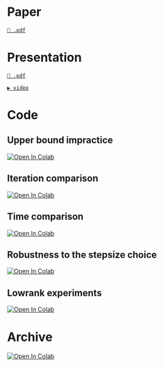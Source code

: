 # Paper
[`📜 .pdf`](/Draft/main.pdf)

# Presentation
[`📜 .pdf`](/Presentation/presentation.pdf)

[`▶ video`](https://youtu.be/wKQNXreTDTE)

# Code

## Upper bound impractice
[![Open In Colab](https://colab.research.google.com/assets/colab-badge.svg)](https://colab.research.google.com/github/MerkulovDaniil/split-sgd/blob/master/Code/Upper_bound_impractice.ipynb)
## Iteration comparison
[![Open In Colab](https://colab.research.google.com/assets/colab-badge.svg)](https://colab.research.google.com/github/MerkulovDaniil/split-sgd/blob/master/Code/Iterations_measurement.ipynb)
## Time comparison
[![Open In Colab](https://colab.research.google.com/assets/colab-badge.svg)](https://colab.research.google.com/github/MerkulovDaniil/split-sgd/blob/master/Code/Time_measurement.ipynb)
## Robustness to the stepsize choice
[![Open In Colab](https://colab.research.google.com/assets/colab-badge.svg)](https://colab.research.google.com/github/MerkulovDaniil/split-sgd/blob/master/Code/Convergence_from_step.ipynb)
## Lowrank experiments
[![Open In Colab](https://colab.research.google.com/assets/colab-badge.svg)](https://colab.research.google.com/github/MerkulovDaniil/split-sgd/blob/master/Code/LowSubspace.ipynb)

# Archive

[![Open In Colab](https://colab.research.google.com/assets/colab-badge.svg)](https://colab.research.google.com/github/MerkulovDaniil/split-sgd/blob/master/Code/[OLD]first_vs_second_order.ipynb)